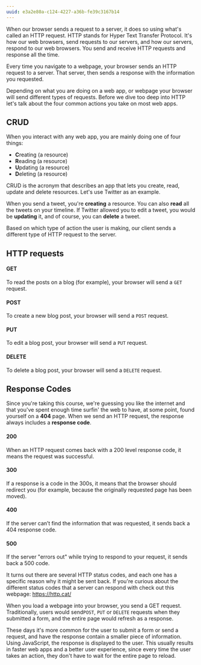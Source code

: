 ```yaml
---
uuid: e3a2e80a-c124-4227-a36b-fe39c3167b14
---
```


When our browser sends a request to a server, it does so using what's called an HTTP request. HTTP stands for Hyper Text Transfer Protocol. It's how our web browsers, send requests to our servers, and how our servers, respond to our web browsers. You send and receive HTTP requests and response all the time.

Every time you navigate to a webpage, your browser sends an HTTP request to a server. That server, then sends a response with the information you requested.

Depending on what you are doing on a web app, or webpage your browser will send different types of requests. Before we dive too deep into HTTP let's talk about the four common actions you take on most web apps.

## CRUD

When you interact with any web app, you are mainly doing one of four things:

- **C**reating (a resource)
- **R**eading (a resource)
- **U**pdating (a resource)
- **D**eleting (a resource)

CRUD is the acronym that describes an app that lets you create, read, update and delete resources. Let's use Twitter as an example.

When you send a tweet, you're **creating** a resource. You can also **read** all the tweets on your timeline. If Twitter allowed you to edit a tweet, you would be **updating** it, and of course, you can **delete** a tweet.

Based on which type of action the user is making, our client sends a different type of HTTP request to the server.

## HTTP requests

#### GET

To read the posts on a blog (for example), your browser will send a `GET` request.

#### POST

To create a new blog post, your browser will send a `POST` request.

#### PUT

To edit a blog post, your browser will send a `PUT` request.

#### DELETE

To delete a blog post, your browser will send a `DELETE` request.

## Response Codes

Since you're taking this course, we're guessing you like the internet and that you've spent enough time surfin' the web to have, at some point, found yourself on a **404** page. When we send an HTTP request, the response always includes a **response code**.

#### 200

When an HTTP request comes back with a 200 level response code, it means the request was successful.

#### 300

If a response is a code in the 300s, it means that the browser should redirect you (for example, because the originally requested page has been moved).

#### 400

If the server can’t find the information that was requested, it sends back a 404 response code.

#### 500

If the server "errors out" while trying to respond to your request, it sends back a 500 code.


It turns out there are several HTTP status codes, and each one has a specific reason why it might be sent back. If you're curious about the different status codes that a server can respond with check out this webpage: <https://http.cat/>

When you load a webpage into your browser, you send a GET request. Traditionally, users would send`POST`, `PUT` or `DELETE` requests when they submitted a form, and the entire page would refresh as a response.

These days it's more common for the user to submit a form or send a request, and have the response contain a smaller piece of information. Using JavaScript, the response is displayed to the user. This usually results in faster web apps and a better user experience, since every time the user takes an action, they don't have to wait for the entire page to reload.
